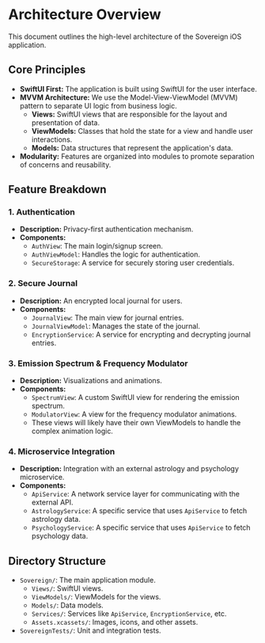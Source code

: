 # Architecture Overview

This document outlines the high-level architecture of the Sovereign iOS application.

## Core Principles

- **SwiftUI First:** The application is built using SwiftUI for the user interface.
- **MVVM Architecture:** We use the Model-View-ViewModel (MVVM) pattern to separate UI logic from business logic.
  - **Views:** SwiftUI views that are responsible for the layout and presentation of data.
  - **ViewModels:** Classes that hold the state for a view and handle user interactions.
  - **Models:** Data structures that represent the application's data.
- **Modularity:** Features are organized into modules to promote separation of concerns and reusability.

## Feature Breakdown

### 1. Authentication
- **Description:** Privacy-first authentication mechanism.
- **Components:**
  - `AuthView`: The main login/signup screen.
  - `AuthViewModel`: Handles the logic for authentication.
  - `SecureStorage`: A service for securely storing user credentials.

### 2. Secure Journal
- **Description:** An encrypted local journal for users.
- **Components:**
  - `JournalView`: The main view for journal entries.
  - `JournalViewModel`: Manages the state of the journal.
  - `EncryptionService`: A service for encrypting and decrypting journal entries.

### 3. Emission Spectrum & Frequency Modulator
- **Description:** Visualizations and animations.
- **Components:**
  - `SpectrumView`: A custom SwiftUI view for rendering the emission spectrum.
  - `ModulatorView`: A view for the frequency modulator animations.
  - These views will likely have their own ViewModels to handle the complex animation logic.

### 4. Microservice Integration
- **Description:** Integration with an external astrology and psychology microservice.
- **Components:**
  - `ApiService`: A network service layer for communicating with the external API.
  - `AstrologyService`: A specific service that uses `ApiService` to fetch astrology data.
  - `PsychologyService`: A specific service that uses `ApiService` to fetch psychology data.

## Directory Structure

- `Sovereign/`: The main application module.
  - `Views/`: SwiftUI views.
  - `ViewModels/`: ViewModels for the views.
  - `Models/`: Data models.
  - `Services/`: Services like `ApiService`, `EncryptionService`, etc.
  - `Assets.xcassets/`: Images, icons, and other assets.
- `SovereignTests/`: Unit and integration tests.

